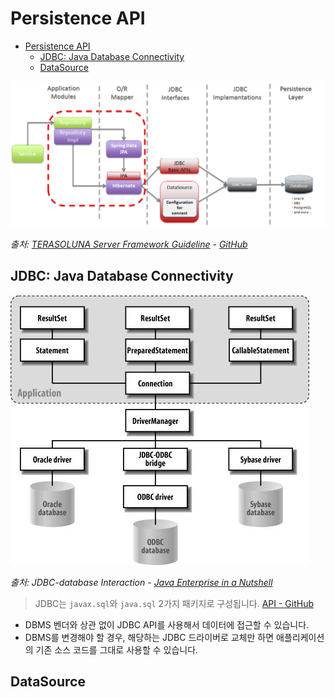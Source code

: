 # Persistence API

- [Persistence API](#persistence-api)
  - [JDBC: Java Database Connectivity](#jdbc-java-database-connectivity)
  - [DataSource](#datasource)

![dataaccess-jpa.png](../images/dataaccess-jpa.png)

_출처: [TERASOLUNA Server Framework Guideline](https://terasolunaorg.github.io/guideline/5.1.1.RELEASE/en/ArchitectureInDetail/DataAccessJpa.html) - [GitHub](https://github.com/terasolunaorg/terasolunaorg.github.com)_

## JDBC: Java Database Connectivity

![jdbc-db-interaction.jpg](../images/jdbc-db-interaction.jpg)

_출처: JDBC-database Interaction - [Java Enterprise in a Nutshell](https://flylib.com/books/en/2.177.1.75/1/)_

> JDBC는 `javax.sql`와 `java.sql` 2가지 패키지로 구성됩니다.
> [API - GitHub](https://github.com/openjdk/jdk/tree/master/src/java.sql/share/classes)

- DBMS 벤더와 상관 없이 JDBC API를 사용해서 데이터에 접근할 수 있습니다.
- DBMS를 변경해야 할 경우, 해당하는 JDBC 드라이버로 교체만 하면 애플리케이션의 기존 소스 코드를 그대로 사용할 수 있습니다.

## DataSource
